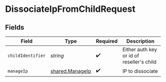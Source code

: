 # DissociateIpFromChildRequest


## Fields

| Field                                              | Type                                               | Required                                           | Description                                        |
| -------------------------------------------------- | -------------------------------------------------- | -------------------------------------------------- | -------------------------------------------------- |
| `childIdentifier`                                  | *string*                                           | :heavy_check_mark:                                 | Either auth key or id of reseller's child          |
| `manageIp`                                         | [shared.ManageIp](../../models/shared/manageip.md) | :heavy_check_mark:                                 | IP to dissociate                                   |